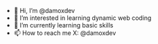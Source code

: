 - 👋 Hi, I’m @damoxdev
- 👀 I’m interested in learning dynamic web coding
- 🌱 I’m currently learning basic skills
- 📫 How to reach me X: @damoxdev

<!---
snarkrumpus/snarkrumpus is a ✨ special ✨ repository because its `README.md` (this file) appears on your GitHub profile.
You can click the Preview link to take a look at your changes.
--->
